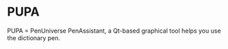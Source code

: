 # PUPA
PUPA = PenUniverse PenAssistant, a Qt-based graphical tool helps you use the dictionary pen.
